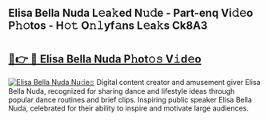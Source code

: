 ## Elisa Bella Nuda L𝚎a𝚔ed N𝚞𝚍e - Part-enq Vi𝚍𝚎o P𝚑𝚘tos - H𝚘𝚝 O𝚗𝚕yf𝚊ns L𝚎a𝚔s Ck8A3

# <h2><a href="http://kf0j8q.oniu.top/?m=Elisa+Bella+Nuda">🔗👉 🔴 Elisa Bella Nuda P𝚑ot𝚘𝚜 V𝚒d𝚎o</a></h2>

[![Elisa Bella Nuda Nu𝚍e𝚜](https://i.imgur.com/0qMVB7G.gif)](http://kf0j8q.oniu.top/?m=Elisa+Bella+Nuda)
Digital content creator and amusement giver Elisa Bella Nuda, recognized for sharing dance and lifestyle ideas through popular dance routines and brief clips. Inspiring public speaker Elisa Bella Nuda, celebrated for their ability to inspire and motivate large audiences.  
